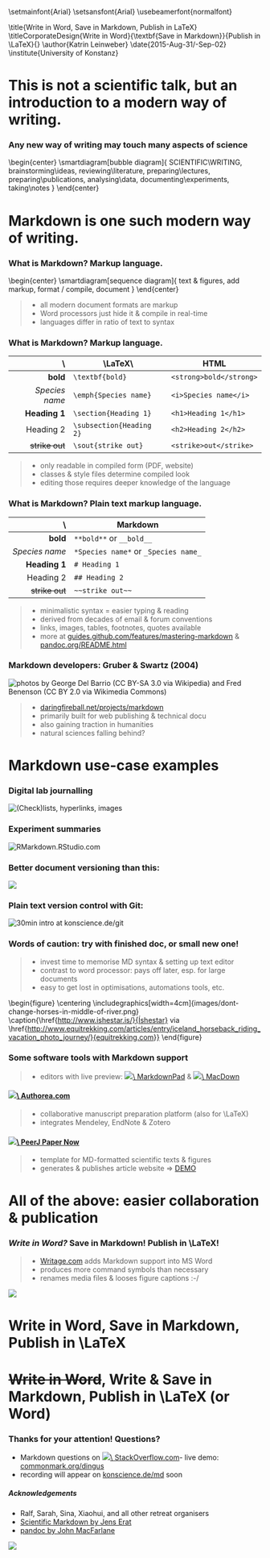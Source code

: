 \setmainfont{Arial}
\setsansfont{Arial}
\usebeamerfont{normalfont}


\title{Write in Word, Save in Markdown, Publish in LaTeX}
\titleCorporateDesign{Write in Word}{\textbf{Save in Markdown}}{Publish in \LaTeX}{}
\author{Katrin Leinweber} 
\date{2015-Aug-31/-Sep-02}
\institute{University of Konstanz}

# This is not a scientific talk, but an introduction to a modern way of writing.

<!--
http://www.chembiol.uni-konstanz.de/statement.html says "training programs that transcend traditional disciplines"
Me, and the organisers apparently as well, believe it is relevant to many aspects of science
-->

### Any new way of writing may touch many aspects of science

\begin{center}
    \smartdiagram[bubble diagram]{
        SCIENTIFIC\\WRITING,
            brainstorming\\ideas,
            reviewing\\literature,
            preparing\\lectures,
            preparing\\publications,
            analysing\\data,
            documenting\\experiments,
            taking\\notes
        }
\end{center}

<!--
Who uses Word, Markdown & LaTeX?
Who likes \LaTeX?
Who knows Markdown?
-->


# Markdown is one such modern way of writing.


### What is Markdown? Markup language.

\begin{center}
    \smartdiagram[sequence diagram]{
        text \& figures,
        add markup,
        format / compile,
        document
        }
\end{center}

> - all modern document formats are markup
> - Word processors just hide it & compile in real-time
> - languages differ in ratio of text to syntax

<!--
> - \LaTeX\, HTML but intermix markup tags/commands with text
> - `.docx`, `.odt`, etc. also XML-based

choice is: control the markup, or let the software control it?
Markdown lets you control it.
-->

### What is Markdown? Markup language.

\               | \LaTeX\                      | HTML                 
---------------:|----------------------------- |------------------------
**bold**        | `\textbf{bold}`              | `<strong>bold</strong>`
*Species name*  | `\emph{Species name}`        | `<i>Species name</i>`  
**Heading 1**   | `\section{Heading 1}`        | `<h1>Heading 1</h1>`   
Heading 2       | `\subsection{Heading 2}`     | `<h2>Heading 2</h2>`   
~~strike out~~  | `\sout{strike out}`          | `<strike>out</strike>` 

> - only readable in compiled form (PDF, website)
> - classes & style files determine compiled look
> - editing those requires deeper knowledge of the language


### What is Markdown? Plain text markup language.

\               | Markdown              
---------------:|-----------------
**bold**        | `**bold**` or `__bold__`
*Species name*  | `*Species name*` or `_Species name_`
**Heading 1**   | `# Heading 1`   
Heading 2       | `## Heading 2`  
~~strike out~~  | `~~strike out~~`

> - minimalistic syntax = easier typing & reading
> - derived from decades of email & forum conventions
> - links, images, tables, footnotes, quotes available
> - more at [guides.github.com/features/mastering-markdown](https://guides.github.com/features/mastering-markdown/#examples) & [pandoc.org/README.html](http://pandoc.org/README.html#pandocs-markdown)

<!--
evolutionary time spans on Internet
> - interoperable across many editors & online services
-->

### Markdown developers: Gruber & Swartz (2004)

![photos by [George Del Barrio (CC BY-SA 3.0 via Wikipedia)](https://en.wikipedia.org/wiki/File:John_Gruber.jpeg) and
[Fred Benenson](http://www.flickr.com/photos/creativecommons/3111021669/) ([CC BY 2.0 via Wikimedia Commons)](https://commons.wikimedia.org/wiki/File:Aaron_Swartz_profile.jpg)
](images/gruber_swartz.png)

> - [daringfireball.net/projects/markdown](https://daringfireball.net/projects/markdown/syntax)
> - primarily built for web publishing & technical docu
> - also gaining traction in humanities
> - natural sciences falling behind?



# Markdown use-case examples


### Digital lab journalling

![(Check)lists, hyperlinks, images](images/lab-journal.png)


### Experiment summaries

![[RMarkdown.RStudio.com](http://rmarkdown.rstudio.com/)](images/rmarkdown.jpg)


### Better document versioning than this:

![](images/versions-win-explorer.png)


### Plain text version control with Git:

![30min intro at [konscience.de/git](http://www.konscience.de/2015/04/ksl002-digital-lab-journalling-with-git/)](images/file-changes-in-GitHub.png)


### Words of caution: try with finished doc, or small new one!

> - invest time to memorise MD syntax & setting up text editor
> - contrast to word processor: pays off later, esp. for large documents
> - easy to get lost in optimisations, automations tools, etc.

\begin{figure}
  \centering
  \includegraphics[width=4cm]{images/dont-change-horses-in-middle-of-river.png}
  \caption{\href{http://www.ishestar.is/}{Íshestar} via \href{http://www.equitrekking.com/articles/entry/iceland_horseback_riding_vacation_photo_journey/}{equitrekking.com}}
\end{figure}


### Some software tools with Markdown support

<!--
not something I have developed
just passing along the message
-->

> - editors with live preview: [![](images/markdownpad.png)\ MarkdownPad](https://markdownpad.com/) & [![](images/macdown.png)\ MacDown](http://macdown.uranusjr.com/)

#### [![](images/authorea-fav.png)\ Authorea.com](https://authorea.com/)

> - collaborative manuscript preparation platform (also for \LaTeX)
> - integrates Mendeley, EndNote & Zotero

#### [![](images/peerj.png)\ PeerJ Paper Now](https://github.com/PeerJ/paper-now)

> - template for MD-formatted scientific texts & figures
> - generates & publishes article website => [DEMO](https://katrinleinweber.github.io/paper-now/)



# All of the above: easier collaboration & publication 


### *Write in Word?* Save in Markdown! Publish in \LaTeX!

> - [Writage.com](http://www.writage.com/) adds Markdown support into MS Word
> - produces more command symbols than necessary
> - renames media files & looses figure captions :-/

![](images/writage)



# Write in Word, Save in Markdown, Publish in \LaTeX



# ~~Write in Word~~, Write & Save in Markdown, Publish in \LaTeX (or Word)


### Thanks for your attention! Questions?

- Markdown questions on [![](images/stackoverflow)\ StackOverflow.com](https://stackoverflow.com/questions/tagged/markdown)- live demo: [commonmark.org/dingus](http://spec.commonmark.org/dingus/)
- recording will appear on [konscience.de/md](http://www.konscience.de/md) soon

##### Acknowledgements

- Ralf, Sarah, Sina, Xiaohui, and all other retreat organisers
- [Scientific Markdown by Jens Erat](https://github.com/JensErat/scientific-markdown)
- [pandoc by John MacFarlane](http://pandoc.org/index.html)

![](images/funding.png)

